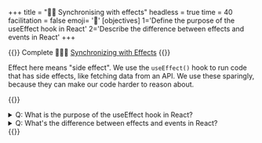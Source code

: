 +++
title = "🤹🏼 Synchronising with effects"
headless = true
time = 40
facilitation = false
emoji= '🧩'
[objectives]
    1='Define the purpose of the useEffect hook in React'
    2='Describe the difference between effects and events in React'
+++

{{<note type="narrative" title="React Learn">}}
Complete 🧑🏾‍🎓 [Synchronizing with Effects](https://react.dev/learn/synchronizing-with-effects)
{{</note>}}

Effect here means "side effect". We use the `useEffect()` hook to run code that has side effects, like fetching data from an API. We use these sparingly, because they can make our code harder to reason about.

{{<note type="question" title="Check your understanding">}}

<details><summary>Q: What is the purpose of the useEffect hook in React?
</summary>
A: It's used for handling side effects in components, like synchronising with external systems.</details>
<details><summary>Q: What's the difference between effects and events in React?
</summary>
A: Effects handle side effects after a component renders, while events handle user interactions within a component.</details>
{{</note>}}
